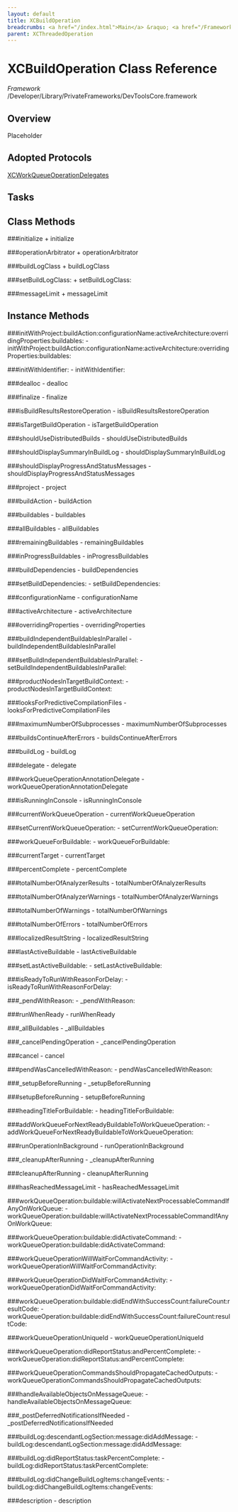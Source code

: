 ```yaml
---
layout: default
title: XCBuildOperation
breadcrumbs: <a href="/index.html">Main</a> &raquo; <a href="/Frameworks.html">Framework</a> &raquo; <a href="/Frameworks/DevToolsCore.html">DevToolsCore</a> &raquo; XCBuildOperation
parent: XCThreadedOperation 
---
```

# XCBuildOperation Class Reference

*Framework* /Developer/Library/PrivateFrameworks/DevToolsCore.framework

## Overview

Placeholder

## Adopted Protocols

[XCWorkQueueOperationDelegates]()

## Tasks

## Class Methods

<a name="+initialize"></a>
###initialize
    + initialize

<a name="+operationArbitrator"></a>
###operationArbitrator
    + operationArbitrator

<a name="+buildLogClass"></a>
###buildLogClass
    + buildLogClass

<a name="+setBuildLogClass:"></a>
###setBuildLogClass:
    + setBuildLogClass:

<a name="+messageLimit"></a>
###messageLimit
    + messageLimit

## Instance Methods

<a name="-initWithProject:buildAction:configurationName:activeArchitecture:overridingProperties:buildables:"></a>
###initWithProject:buildAction:configurationName:activeArchitecture:overridingProperties:buildables:
    - initWithProject:buildAction:configurationName:activeArchitecture:overridingProperties:buildables:

<a name="-initWithIdentifier:"></a>
###initWithIdentifier:
    - initWithIdentifier:

<a name="-dealloc"></a>
###dealloc
    - dealloc

<a name="-finalize"></a>
###finalize
    - finalize

<a name="-isBuildResultsRestoreOperation"></a>
###isBuildResultsRestoreOperation
    - isBuildResultsRestoreOperation

<a name="-isTargetBuildOperation"></a>
###isTargetBuildOperation
    - isTargetBuildOperation

<a name="-shouldUseDistributedBuilds"></a>
###shouldUseDistributedBuilds
    - shouldUseDistributedBuilds

<a name="-shouldDisplaySummaryInBuildLog"></a>
###shouldDisplaySummaryInBuildLog
    - shouldDisplaySummaryInBuildLog

<a name="-shouldDisplayProgressAndStatusMessages"></a>
###shouldDisplayProgressAndStatusMessages
    - shouldDisplayProgressAndStatusMessages

<a name="-project"></a>
###project
    - project

<a name="-buildAction"></a>
###buildAction
    - buildAction

<a name="-buildables"></a>
###buildables
    - buildables

<a name="-allBuildables"></a>
###allBuildables
    - allBuildables

<a name="-remainingBuildables"></a>
###remainingBuildables
    - remainingBuildables

<a name="-inProgressBuildables"></a>
###inProgressBuildables
    - inProgressBuildables

<a name="-buildDependencies"></a>
###buildDependencies
    - buildDependencies

<a name="-setBuildDependencies:"></a>
###setBuildDependencies:
    - setBuildDependencies:

<a name="-configurationName"></a>
###configurationName
    - configurationName

<a name="-activeArchitecture"></a>
###activeArchitecture
    - activeArchitecture

<a name="-overridingProperties"></a>
###overridingProperties
    - overridingProperties

<a name="-buildIndependentBuildablesInParallel"></a>
###buildIndependentBuildablesInParallel
    - buildIndependentBuildablesInParallel

<a name="-setBuildIndependentBuildablesInParallel:"></a>
###setBuildIndependentBuildablesInParallel:
    - setBuildIndependentBuildablesInParallel:

<a name="-productNodesInTargetBuildContext:"></a>
###productNodesInTargetBuildContext:
    - productNodesInTargetBuildContext:

<a name="-looksForPredictiveCompilationFiles"></a>
###looksForPredictiveCompilationFiles
    - looksForPredictiveCompilationFiles

<a name="-maximumNumberOfSubprocesses"></a>
###maximumNumberOfSubprocesses
    - maximumNumberOfSubprocesses

<a name="-buildsContinueAfterErrors"></a>
###buildsContinueAfterErrors
    - buildsContinueAfterErrors

<a name="-buildLog"></a>
###buildLog
    - buildLog

<a name="-delegate"></a>
###delegate
    - delegate

<a name="-workQueueOperationAnnotationDelegate"></a>
###workQueueOperationAnnotationDelegate
    - workQueueOperationAnnotationDelegate

<a name="-isRunningInConsole"></a>
###isRunningInConsole
    - isRunningInConsole

<a name="-currentWorkQueueOperation"></a>
###currentWorkQueueOperation
    - currentWorkQueueOperation

<a name="-setCurrentWorkQueueOperation:"></a>
###setCurrentWorkQueueOperation:
    - setCurrentWorkQueueOperation:

<a name="-workQueueForBuildable:"></a>
###workQueueForBuildable:
    - workQueueForBuildable:

<a name="-currentTarget"></a>
###currentTarget
    - currentTarget

<a name="-percentComplete"></a>
###percentComplete
    - percentComplete

<a name="-totalNumberOfAnalyzerResults"></a>
###totalNumberOfAnalyzerResults
    - totalNumberOfAnalyzerResults

<a name="-totalNumberOfAnalyzerWarnings"></a>
###totalNumberOfAnalyzerWarnings
    - totalNumberOfAnalyzerWarnings

<a name="-totalNumberOfWarnings"></a>
###totalNumberOfWarnings
    - totalNumberOfWarnings

<a name="-totalNumberOfErrors"></a>
###totalNumberOfErrors
    - totalNumberOfErrors

<a name="-localizedResultString"></a>
###localizedResultString
    - localizedResultString

<a name="-lastActiveBuildable"></a>
###lastActiveBuildable
    - lastActiveBuildable

<a name="-setLastActiveBuildable:"></a>
###setLastActiveBuildable:
    - setLastActiveBuildable:

<a name="-isReadyToRunWithReasonForDelay:"></a>
###isReadyToRunWithReasonForDelay:
    - isReadyToRunWithReasonForDelay:

<a name="-_pendWithReason:"></a>
###_pendWithReason:
    - _pendWithReason:

<a name="-runWhenReady"></a>
###runWhenReady
    - runWhenReady

<a name="-_allBuildables"></a>
###_allBuildables
    - _allBuildables

<a name="-_cancelPendingOperation"></a>
###_cancelPendingOperation
    - _cancelPendingOperation

<a name="-cancel"></a>
###cancel
    - cancel

<a name="-pendWasCancelledWithReason:"></a>
###pendWasCancelledWithReason:
    - pendWasCancelledWithReason:

<a name="-_setupBeforeRunning"></a>
###_setupBeforeRunning
    - _setupBeforeRunning

<a name="-setupBeforeRunning"></a>
###setupBeforeRunning
    - setupBeforeRunning

<a name="-headingTitleForBuildable:"></a>
###headingTitleForBuildable:
    - headingTitleForBuildable:

<a name="-addWorkQueueForNextReadyBuildableToWorkQueueOperation:"></a>
###addWorkQueueForNextReadyBuildableToWorkQueueOperation:
    - addWorkQueueForNextReadyBuildableToWorkQueueOperation:

<a name="-runOperationInBackground"></a>
###runOperationInBackground
    - runOperationInBackground

<a name="-_cleanupAfterRunning"></a>
###_cleanupAfterRunning
    - _cleanupAfterRunning

<a name="-cleanupAfterRunning"></a>
###cleanupAfterRunning
    - cleanupAfterRunning

<a name="-hasReachedMessageLimit"></a>
###hasReachedMessageLimit
    - hasReachedMessageLimit

<a name="-workQueueOperation:buildable:willActivateNextProcessableCommandIfAnyOnWorkQueue:"></a>
###workQueueOperation:buildable:willActivateNextProcessableCommandIfAnyOnWorkQueue:
    - workQueueOperation:buildable:willActivateNextProcessableCommandIfAnyOnWorkQueue:

<a name="-workQueueOperation:buildable:didActivateCommand:"></a>
###workQueueOperation:buildable:didActivateCommand:
    - workQueueOperation:buildable:didActivateCommand:

<a name="-workQueueOperationWillWaitForCommandActivity:"></a>
###workQueueOperationWillWaitForCommandActivity:
    - workQueueOperationWillWaitForCommandActivity:

<a name="-workQueueOperationDidWaitForCommandActivity:"></a>
###workQueueOperationDidWaitForCommandActivity:
    - workQueueOperationDidWaitForCommandActivity:

<a name="-workQueueOperation:buildable:didEndWithSuccessCount:failureCount:resultCode:"></a>
###workQueueOperation:buildable:didEndWithSuccessCount:failureCount:resultCode:
    - workQueueOperation:buildable:didEndWithSuccessCount:failureCount:resultCode:

<a name="-workQueueOperationUniqueId"></a>
###workQueueOperationUniqueId
    - workQueueOperationUniqueId

<a name="-workQueueOperation:didReportStatus:andPercentComplete:"></a>
###workQueueOperation:didReportStatus:andPercentComplete:
    - workQueueOperation:didReportStatus:andPercentComplete:

<a name="-workQueueOperationCommandsShouldPropagateCachedOutputs:"></a>
###workQueueOperationCommandsShouldPropagateCachedOutputs:
    - workQueueOperationCommandsShouldPropagateCachedOutputs:

<a name="-handleAvailableObjectsOnMessageQueue:"></a>
###handleAvailableObjectsOnMessageQueue:
    - handleAvailableObjectsOnMessageQueue:

<a name="-_postDeferredNotificationsIfNeeded"></a>
###_postDeferredNotificationsIfNeeded
    - _postDeferredNotificationsIfNeeded

<a name="-buildLog:descendantLogSection:message:didAddMessage:"></a>
###buildLog:descendantLogSection:message:didAddMessage:
    - buildLog:descendantLogSection:message:didAddMessage:

<a name="-buildLog:didReportStatus:taskPercentComplete:"></a>
###buildLog:didReportStatus:taskPercentComplete:
    - buildLog:didReportStatus:taskPercentComplete:

<a name="-buildLog:didChangeBuildLogItems:changeEvents:"></a>
###buildLog:didChangeBuildLogItems:changeEvents:
    - buildLog:didChangeBuildLogItems:changeEvents:

<a name="-description"></a>
###description
    - description

